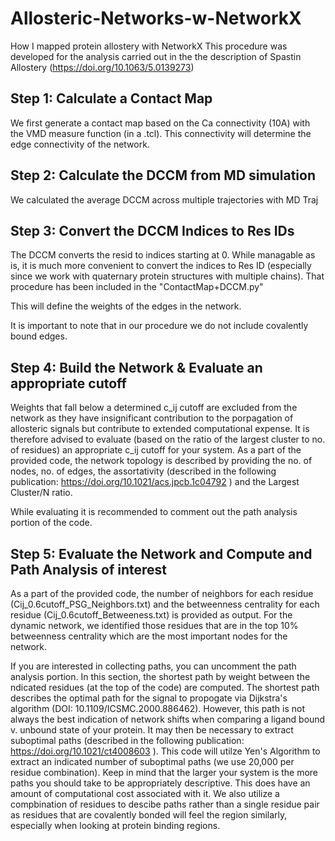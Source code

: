 # Allosteric-Networks-w-NetworkX
How I mapped protein allostery with NetworkX
This procedure was developed for the analysis carried out in the the description of Spastin Allostery (https://doi.org/10.1063/5.0139273)

## Step 1: Calculate a Contact Map

We first generate a contact map based on the Ca connectivity (10A) with the VMD measure function (in a .tcl). This connectivity will determine the edge connectivity of the network. 

## Step 2: Calculate the DCCM from MD simulation

We calculated the average DCCM across multiple trajectories with MD Traj

## Step 3: Convert the DCCM Indices to Res IDs

The DCCM converts the resid to indices starting at 0. While managable as is, it is much more convenient to convert the indices to Res ID (especially since we work with quaternary protein structures with multiple chains). That procedure has been included in the "ContactMap+DCCM.py"

This will define the weights of the edges in the network. 

It is important to note that in our procedure we do not include covalently bound edges.

## Step 4: Build the Network & Evaluate an appropriate cutoff

Weights that fall below a determined c_ij cutoff are excluded from the network as they have insignificant contribution to the porpagation of allosteric signals but contribute to extended computational expense. It is therefore advised to evaluate (based on the ratio of the largest cluster to no. of residues) an appropriate c_ij cutoff for your system. As a part of the provided code, the network topology is described by providing the no. of nodes, no. of edges, the assortativity (described in the following publication: https://doi.org/10.1021/acs.jpcb.1c04792 ) and the Largest Cluster/N ratio.

While evaluating it is recommended to comment out the path analysis portion of the code. 

## Step 5: Evaluate the Network and Compute and Path Analysis of interest

As a part of the provided code, the number of neighbors for each residue (Cij_0.6cutoff_PSG_Neighbors.txt) and the betweenness centrality for each residue (Cij_0.6cutoff_Betweeness.txt) is provided as output. For the dynamic network, we identified those residues that are in the top 10% betweenness centrality which are the most important nodes for the network. 

If you are interested in collecting paths, you can uncomment the path analysis portion. In this section, the shortest path by weight between the ndicated residues (at the top of the code) are computed. The shortest path describes the optimal path for the signal to propogate via Dijkstra's algorithm (DOI: 10.1109/ICSMC.2000.886462). However, this path is not always the best indication of network shifts when comparing a ligand bound v. unbound state of your protein. It may then be necessary to extract suboptimal paths (described in the following publication: https://doi.org/10.1021/ct4008603 ). This code will utilze Yen's Algorithm to extract an indicated number of suboptimal paths (we use 20,000 per residue combination). Keep in mind that the larger your system is the more paths you should take to be appropriately descriptive. This does have an amount of computational cost associated with it. We also utilize a compbination of residues to descibe paths rather than a single residue pair as residues that are covalently bonded will feel the region similarly, especially when looking at protein binding regions. 
